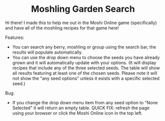 <h1 align="center"> Moshling Garden Search </h1>

Hi there! I made this to help me out in the Moshi Online game (specifically) and have all of the moshling recipes for that game here! 

Features: 
  - You can search any berry, moshling or group using the search bar, the results will populate automatically.
  - You can use the drop down menu to choose the seeds you have already grown and it will automatically update with your options. 
    (It will display recipes that include any of the three selected seeds. The table will show all results featuring at least one of the chosen seeds. Please note it will not show the "any seed options" unless it exists with a specific selected seed.)

Bug:
  - If you change the drop down menu item from any seed option to "None Selected" it will return an empty table.
    QUICK FIX: refresh the page using your browser or click the Moshi Online icon in the top left.
